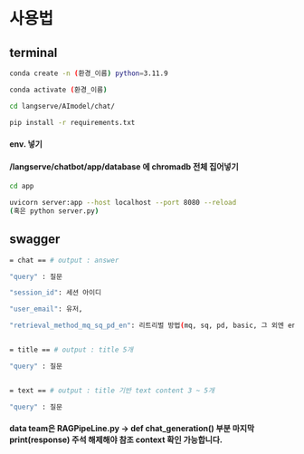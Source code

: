 # 사용법


## terminal

```bash
conda create -n (환경_이름) python=3.11.9

conda activate (환경_이름)

cd langserve/AImodel/chat/

pip install -r requirements.txt
```


#### env. 넣기

#### /langserve/chatbot/app/database 에 chromadb 전체 집어넣기

```bash
cd app

uvicorn server:app --host localhost --port 8080 --reload
(혹은 python server.py)

```


## swagger

```bash
= chat == # output : answer

"query" : 질문

"session_id": 세션 아이디

"user_email": 유저,

"retrieval_method_mq_sq_pd_en": 리트리벌 방법(mq, sq, pd, basic, 그 외엔 ensemble기반 mq)


= title == # output : title 5개

"query" : 질문


= text == # output : title 기반 text content 3 ~ 5개

"query" : 질문
```


#### data team은 RAGPipeLine.py -> def chat_generation() 부분 마지막 print(response) 주석 해제해야 참조 context 확인 가능합니다.
